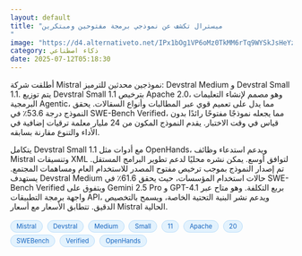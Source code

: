 ```yaml
---
layout: default
title: "ميسترال تكشف عن نموذجي برمجة مفتوحين ومبتكرين
"
image: "https://d4.alternativeto.net/IPx1bOg1VP6oMz0TkMM6rTq9WYSkJsHeYzn3YY0dAIg/rs:fill:1520:760:0/g:ce:0:0/YWJzOi8vZGlzdC9jb250ZW50LzE3NTIyOTgxMTcyOTgucG5n.png"
category: ذكاء اصطناعي
date: 2025-07-12T05:18:30
---
```


أطلقت شركة Mistral نموذجين محدثين للترميز: Devstral Medium و Devstral Small 1.1. يتم توزيع Devstral Small 1.1 بترخيص Apache 2.0، وهو مصمم لإنشاء التعليمات البرمجية Agentic، مما يدل على تعميم قوي عبر المطالبات وأنواع السقالات. يحقق النموذج درجة 53.6٪ في SWE-Bench Verified، مما يجعله نموذجًا مفتوحًا رائدًا بدون قياس في وقت الاختبار. يقدم النموذج المكون من 24 مليار معلمة ترقيات إضافية في الأداء والتنوع مقارنة بسابقه.

يتكامل Devstral Small 1.1 مع أدوات مثل OpenHands، ويدعم استدعاء وظائف Mistral وتنسيقات XML لتوافق أوسع. يمكن نشره محليًا لدعم تطوير البرامج المستقل. تم إصدار النموذج بموجب ترخيص مفتوح المصدر للاستخدام العام ومساهمات المجتمع. يستهدف Devstral Medium حالات استخدام المؤسسات، حيث يحقق 61.6٪ في SWE-Bench Verified ويتفوق على Gemini 2.5 Pro و GPT-4.1 بربع التكلفة. وهو متاح عبر واجهة برمجة التطبيقات API، ويدعم نشر البنية التحتية الخاصة، ويسمح بالتخصيص الدقيق. تتطابق الأسعار مع أسعار Mistral الحالية.

<div style="margin-top:2px; margin-bottom:2px;"><a href="https://bidjadraft.github.io/?query=Mistral" style="background:#e3f2fd; color:#1565c0; font-size:80%; border-radius:12px; padding:3px 10px; margin:2px 4px 2px 0; display:inline-block; border:1px solid #bbdefb; text-decoration:none;">Mistral</a> <a href="https://bidjadraft.github.io/?query=Devstral" style="background:#e3f2fd; color:#1565c0; font-size:80%; border-radius:12px; padding:3px 10px; margin:2px 4px 2px 0; display:inline-block; border:1px solid #bbdefb; text-decoration:none;">Devstral</a> <a href="https://bidjadraft.github.io/?query=Medium" style="background:#e3f2fd; color:#1565c0; font-size:80%; border-radius:12px; padding:3px 10px; margin:2px 4px 2px 0; display:inline-block; border:1px solid #bbdefb; text-decoration:none;">Medium</a> <a href="https://bidjadraft.github.io/?query=Small" style="background:#e3f2fd; color:#1565c0; font-size:80%; border-radius:12px; padding:3px 10px; margin:2px 4px 2px 0; display:inline-block; border:1px solid #bbdefb; text-decoration:none;">Small</a> <a href="https://bidjadraft.github.io/?query=11" style="background:#e3f2fd; color:#1565c0; font-size:80%; border-radius:12px; padding:3px 10px; margin:2px 4px 2px 0; display:inline-block; border:1px solid #bbdefb; text-decoration:none;">11</a> <a href="https://bidjadraft.github.io/?query=Apache" style="background:#e3f2fd; color:#1565c0; font-size:80%; border-radius:12px; padding:3px 10px; margin:2px 4px 2px 0; display:inline-block; border:1px solid #bbdefb; text-decoration:none;">Apache</a> <a href="https://bidjadraft.github.io/?query=20" style="background:#e3f2fd; color:#1565c0; font-size:80%; border-radius:12px; padding:3px 10px; margin:2px 4px 2px 0; display:inline-block; border:1px solid #bbdefb; text-decoration:none;">20</a> <a href="https://bidjadraft.github.io/?query=SWEBench" style="background:#e3f2fd; color:#1565c0; font-size:80%; border-radius:12px; padding:3px 10px; margin:2px 4px 2px 0; display:inline-block; border:1px solid #bbdefb; text-decoration:none;">SWEBench</a> <a href="https://bidjadraft.github.io/?query=Verified" style="background:#e3f2fd; color:#1565c0; font-size:80%; border-radius:12px; padding:3px 10px; margin:2px 4px 2px 0; display:inline-block; border:1px solid #bbdefb; text-decoration:none;">Verified</a> <a href="https://bidjadraft.github.io/?query=OpenHands" style="background:#e3f2fd; color:#1565c0; font-size:80%; border-radius:12px; padding:3px 10px; margin:2px 4px 2px 0; display:inline-block; border:1px solid #bbdefb; text-decoration:none;">OpenHands</a></div><br><br>
